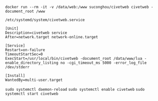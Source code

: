 

```
docker run --rm -it -v /data/web:/www suconghou/civetweb civetweb -document_root /www
```

`/etc/systemd/system/civetweb.service`
```
[Unit]
Description=civetweb service
After=network.target network-online.target

[Service]
Restart=on-failure
TimeoutStartSec=0
ExecStart=/usr/local/bin/civetweb -document_root /data/www/lua -enable_directory_listing no -cgi_timeout_ms 5000 -error_log_file /dev/stderr

[Install]
WantedBy=multi-user.target
```
`sudo systemctl daemon-reload`
`sudo systemctl enable civetweb`
`sudo systemctl start civetweb`
